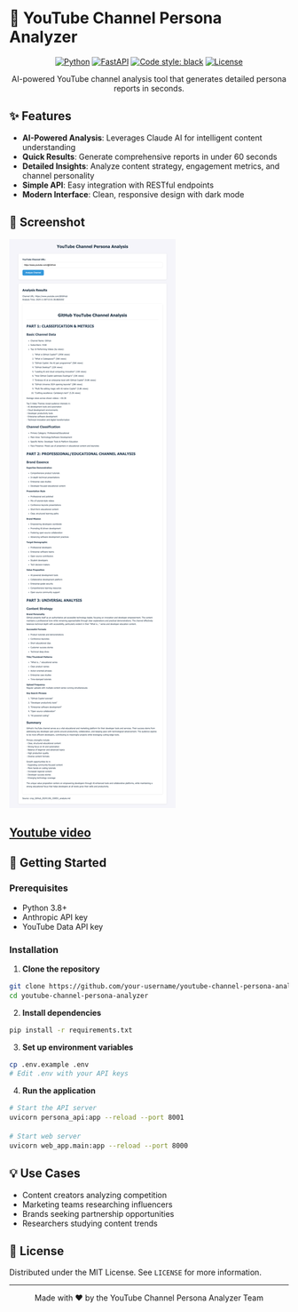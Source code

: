# 🎥 YouTube Channel Persona Analyzer

<div align="center">

[![Python](https://img.shields.io/badge/python-3.8+-blue.svg)](https://www.python.org/downloads/)
[![FastAPI](https://img.shields.io/badge/FastAPI-0.68.0+-green.svg)](https://fastapi.tiangolo.com/)
[![Code style: black](https://img.shields.io/badge/code%20style-black-000000.svg)](https://github.com/psf/black)
[![License](https://img.shields.io/badge/license-MIT-blue.svg)](LICENSE)

AI-powered YouTube channel analysis tool that generates detailed persona reports in seconds.

</div>

## ✨ Features

- **AI-Powered Analysis**: Leverages Claude AI for intelligent content understanding
- **Quick Results**: Generate comprehensive reports in under 60 seconds
- **Detailed Insights**: Analyze content strategy, engagement metrics, and channel personality
- **Simple API**: Easy integration with RESTful endpoints
- **Modern Interface**: Clean, responsive design with dark mode

## 📸 Screenshot

![github channel analysis](asset/picture/github_channel_analysis.png)

## [Youtube video](https://www.youtube.com/watch?v=qNBO3OBX6X0)



## 🚀 Getting Started

### Prerequisites

- Python 3.8+
- Anthropic API key
- YouTube Data API key

### Installation

1. **Clone the repository**
```bash
git clone https://github.com/your-username/youtube-channel-persona-analyzer.git
cd youtube-channel-persona-analyzer
```

2. **Install dependencies**
```bash
pip install -r requirements.txt
```

3. **Set up environment variables**
```bash
cp .env.example .env
# Edit .env with your API keys
```

4. **Run the application**
```bash
# Start the API server
uvicorn persona_api:app --reload --port 8001

# Start web server
uvicorn web_app.main:app --reload --port 8000
```

## 💡 Use Cases

- Content creators analyzing competition
- Marketing teams researching influencers
- Brands seeking partnership opportunities
- Researchers studying content trends



## 📝 License

Distributed under the MIT License. See `LICENSE` for more information.

---

<div align="center">
Made with ❤️ by the YouTube Channel Persona Analyzer Team
</div>